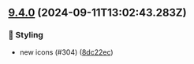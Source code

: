 ## [9.4.0](https://github.com/AxisCommunications/fluent-components/compare/c5814dd451000862784d9c360dad5774179a79d8..8dc22ecc32d359ee9f2af1575435e89c7d81efa1) (2024-09-11T13:02:43.283Z)

### 💄 Styling

  - new icons (#304) ([8dc22ec](https://github.com/AxisCommunications/fluent-components/commit/8dc22ecc32d359ee9f2af1575435e89c7d81efa1))
